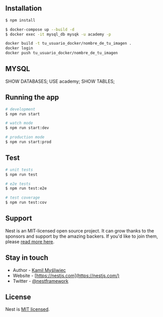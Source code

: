 
## Installation

```bash
$ npm install
```

```bash
$ docker-compose up --build -d
$ docker exec -it mysql_db mysqk -u academy -p

docker build -t tu_usuario_docker/nombre_de_tu_imagen .
docker login
docker push tu_usuario_docker/nombre_de_tu_imagen

```
## MYSQL
 SHOW DATABASES;
 USE academy;
SHOW TABLES;

## Running the app

```bash
# development
$ npm run start

# watch mode
$ npm run start:dev

# production mode
$ npm run start:prod
```

## Test

```bash
# unit tests
$ npm run test

# e2e tests
$ npm run test:e2e

# test coverage
$ npm run test:cov
```

## Support

Nest is an MIT-licensed open source project. It can grow thanks to the sponsors and support by the amazing backers. If you'd like to join them, please [read more here](https://docs.nestjs.com/support).

## Stay in touch

- Author - [Kamil Myśliwiec](https://kamilmysliwiec.com)
- Website - [https://nestjs.com](https://nestjs.com/)
- Twitter - [@nestframework](https://twitter.com/nestframework)

## License

Nest is [MIT licensed](LICENSE).
